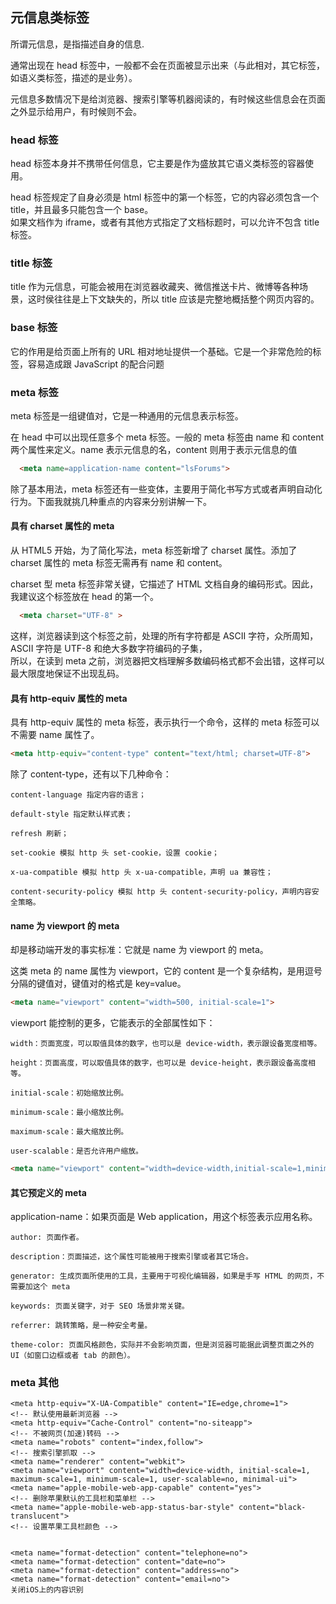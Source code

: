 ## 元信息类标签

所谓元信息，是指描述自身的信息.

通常出现在 head 标签中，一般都不会在页面被显示出来（与此相对，其它标签，如语义类标签，描述的是业务）。

元信息多数情况下是给浏览器、搜索引擎等机器阅读的，有时候这些信息会在页面之外显示给用户，有时候则不会。


### head 标签

head 标签本身并不携带任何信息，它主要是作为盛放其它语义类标签的容器使用。

head 标签规定了自身必须是 html 标签中的第一个标签，它的内容必须包含一个 title，并且最多只能包含一个 base。  
如果文档作为 iframe，或者有其他方式指定了文档标题时，可以允许不包含 title 标签。  

### title 标签

title 作为元信息，可能会被用在浏览器收藏夹、微信推送卡片、微博等各种场景，这时侯往往是上下文缺失的，所以 title 应该是完整地概括整个网页内容的。

### base 标签

它的作用是给页面上所有的 URL 相对地址提供一个基础。它是一个非常危险的标签，容易造成跟 JavaScript 的配合问题

### meta 标签

meta 标签是一组键值对，它是一种通用的元信息表示标签。

在 head 中可以出现任意多个 meta 标签。一般的 meta 标签由 name 和 content 两个属性来定义。name 表示元信息的名，content 则用于表示元信息的值

```html
  <meta name=application-name content="lsForums">
```
除了基本用法，meta 标签还有一些变体，主要用于简化书写方式或者声明自动化行为。下面我就挑几种重点的内容来分别讲解一下。


#### 具有 charset 属性的 meta

从 HTML5 开始，为了简化写法，meta 标签新增了 charset 属性。添加了 charset 属性的 meta 标签无需再有 name 和 content。

charset 型 meta 标签非常关键，它描述了 HTML 文档自身的编码形式。因此，我建议这个标签放在 head 的第一个。

```html
  <meta charset="UTF-8" >
```

这样，浏览器读到这个标签之前，处理的所有字符都是 ASCII 字符，众所周知，ASCII 字符是 UTF-8 和绝大多数字符编码的子集，  
所以，在读到 meta 之前，浏览器把文档理解多数编码格式都不会出错，这样可以最大限度地保证不出现乱码。  

#### 具有 http-equiv 属性的 meta

具有 http-equiv 属性的 meta 标签，表示执行一个命令，这样的 meta 标签可以不需要 name 属性了。

```html
<meta http-equiv="content-type" content="text/html; charset=UTF-8">
```

除了 content-type，还有以下几种命令：

```
content-language 指定内容的语言；

default-style 指定默认样式表；

refresh 刷新；

set-cookie 模拟 http 头 set-cookie，设置 cookie；

x-ua-compatible 模拟 http 头 x-ua-compatible，声明 ua 兼容性；

content-security-policy 模拟 http 头 content-security-policy，声明内容安全策略。
```

#### name 为 viewport 的 meta

却是移动端开发的事实标准：它就是 name 为 viewport 的 meta。

这类 meta 的 name 属性为 viewport，它的 content 是一个复杂结构，是用逗号分隔的键值对，键值对的格式是 key=value。

```html
<meta name="viewport" content="width=500, initial-scale=1">
```

viewport 能控制的更多，它能表示的全部属性如下：

```
width：页面宽度，可以取值具体的数字，也可以是 device-width，表示跟设备宽度相等。

height：页面高度，可以取值具体的数字，也可以是 device-height，表示跟设备高度相等。

initial-scale：初始缩放比例。

minimum-scale：最小缩放比例。

maximum-scale：最大缩放比例。

user-scalable：是否允许用户缩放。
```

```html
<meta name="viewport" content="width=device-width,initial-scale=1,minimum-scale=1,maximum-scale=1,user-scalable=no">
```

#### 其它预定义的 meta

application-name：如果页面是 Web application，用这个标签表示应用名称。

```
author: 页面作者。

description：页面描述，这个属性可能被用于搜索引擎或者其它场合。

generator: 生成页面所使用的工具，主要用于可视化编辑器，如果是手写 HTML 的网页，不需要加这个 meta

keywords: 页面关键字，对于 SEO 场景非常关键。

referrer: 跳转策略，是一种安全考量。

theme-color: 页面风格颜色，实际并不会影响页面，但是浏览器可能据此调整页面之外的 UI（如窗口边框或者 tab 的颜色）。

```

### meta 其他

```
<meta http-equiv="X-UA-Compatible" content="IE=edge,chrome=1">
<!-- 默认使用最新浏览器 -->
<meta http-equiv="Cache-Control" content="no-siteapp">
<!-- 不被网页(加速)转码 -->
<meta name="robots" content="index,follow">
<!-- 搜索引擎抓取 -->
<meta name="renderer" content="webkit">
<meta name="viewport" content="width=device-width, initial-scale=1, maximum-scale=1, minimum-scale=1, user-scalable=no, minimal-ui">
<meta name="apple-mobile-web-app-capable" content="yes">
<!-- 删除苹果默认的工具栏和菜单栏 -->
<meta name="apple-mobile-web-app-status-bar-style" content="black-translucent">
<!-- 设置苹果工具栏颜色 -->


<meta name="format-detection" content="telephone=no">
<meta name="format-detection" content="date=no">
<meta name="format-detection" content="address=no">
<meta name="format-detection" content="email=no">
关闭iOS上的内容识别
```